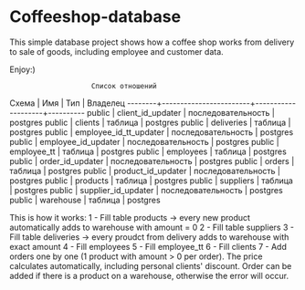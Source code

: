 # Coffeeshop-database
This simple database project shows how a coffee shop works from delivery to sale of goods, including employee and customer data.

Enjoy:)

                        Список отношений
 Схема  |          Имя           |        Тип         | Владелец 
--------+------------------------+--------------------+----------
 public | client_id_updater      | последовательность | postgres
 public | clients                | таблица            | postgres
 public | deliveries             | таблица            | postgres
 public | employee_id_tt_updater | последовательность | postgres
 public | employee_id_updater    | последовательность | postgres
 public | employee_tt            | таблица            | postgres
 public | employees              | таблица            | postgres
 public | order_id_updater       | последовательность | postgres
 public | orders                 | таблица            | postgres
 public | product_id_updater     | последовательность | postgres
 public | products               | таблица            | postgres
 public | suppliers              | таблица            | postgres
 public | supplier_id_updater    | последовательность | postgres
 public | warehouse              | таблица            | postgres


This is how it works:
1 - Fill table products -> every new product automatically adds to warehouse with amount = 0
2 - Fill table suppliers
3 - Fill table deliveries -> every proudct from delivery adds to warehouse with exact amount
4 - Fill employees
5 - Fill employee_tt
6 - Fill clients
7 - Add orders one by one (1 product with amount > 0 per order). The price calculates automatically, including personal clients' discount.
Order can be added if there is a product on a warehouse, otherwise the error will occur.

